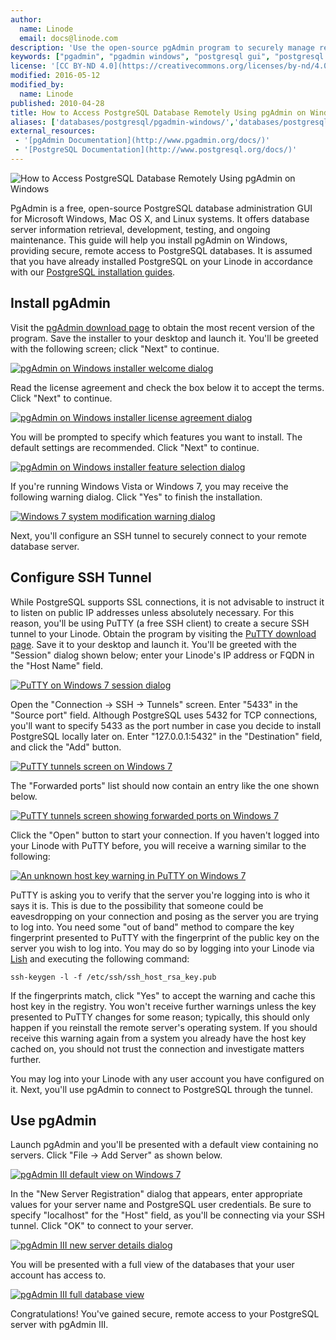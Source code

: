 ```yaml
---
author:
  name: Linode
  email: docs@linode.com
description: 'Use the open-source pgAdmin program to securely manage remote PostgreSQL databases from a Windows workstation.'
keywords: ["pgadmin", "pgadmin windows", "postgresql gui", "postgresql windows", "manage postgresql databases", "ssh tunnel"]
license: '[CC BY-ND 4.0](https://creativecommons.org/licenses/by-nd/4.0)'
modified: 2016-05-12
modified_by:
  name: Linode
published: 2010-04-28
title: How to Access PostgreSQL Database Remotely Using pgAdmin on Windows
aliases: ['databases/postgresql/pgadmin-windows/','databases/postgresql/securely-manage-remote-postgresql-servers-with-pgadmin-on-windows/']
external_resources:
 - '[pgAdmin Documentation](http://www.pgadmin.org/docs/)'
 - '[PostgreSQL Documentation](http://www.postgresql.org/docs/)'
---
```


![How to Access PostgreSQL Database Remotely Using pgAdmin on Windows](how-to-access-postgresql-database-remotely-using-pgpmyadmin-on-windows-smg.jpg)

PgAdmin is a free, open-source PostgreSQL database administration GUI for Microsoft Windows, Mac OS X, and Linux systems. It offers database server information retrieval, development, testing, and ongoing maintenance. This guide will help you install pgAdmin on Windows, providing secure, remote access to PostgreSQL databases. It is assumed that you have already installed PostgreSQL on your Linode in accordance with our [PostgreSQL installation guides](/docs/databases/postgresql/).

## Install pgAdmin

Visit the [pgAdmin download page](https://www.pgadmin.org/download/pgadmin-4-windows/) to obtain the most recent version of the program. Save the installer to your desktop and launch it. You'll be greeted with the following screen; click "Next" to continue.

[![pgAdmin on Windows installer welcome dialog](364-pgadmin-windows-install-1.png)](364-pgadmin-windows-install-1.png)

Read the license agreement and check the box below it to accept the terms. Click "Next" to continue.

[![pgAdmin on Windows installer license agreement dialog](365-pgadmin-windows-install-2.png)](365-pgadmin-windows-install-2.png)

You will be prompted to specify which features you want to install. The default settings are recommended. Click "Next" to continue.

[![pgAdmin on Windows installer feature selection dialog](366-pgadmin-windows-install-3.png)](366-pgadmin-windows-install-3.png)

If you're running Windows Vista or Windows 7, you may receive the following warning dialog. Click "Yes" to finish the installation.

[![Windows 7 system modification warning dialog](367-pgadmin-windows-install-4.png)](367-pgadmin-windows-install-4.png)

Next, you'll configure an SSH tunnel to securely connect to your remote database server.

## Configure SSH Tunnel

While PostgreSQL supports SSL connections, it is not advisable to instruct it to listen on public IP addresses unless absolutely necessary. For this reason, you'll be using PuTTY (a free SSH client) to create a secure SSH tunnel to your Linode. Obtain the program by visiting the [PuTTY download page](http://www.chiark.greenend.org.uk/~sgtatham/putty/download.html). Save it to your desktop and launch it. You'll be greeted with the "Session" dialog shown below; enter your Linode's IP address or FQDN in the "Host Name" field.

[![PuTTY on Windows 7 session dialog](368-putty-01-session.png)](368-putty-01-session.png)

Open the "Connection -> SSH -> Tunnels" screen. Enter "5433" in the "Source port" field. Although PostgreSQL uses 5432 for TCP connections, you'll want to specify 5433 as the port number in case you decide to install PostgreSQL locally later on. Enter "127.0.0.1:5432" in the "Destination" field, and click the "Add" button.

[![PuTTY tunnels screen on Windows 7](369-putty-03-postgresql-ssh-tunnel.png)](369-putty-03-postgresql-ssh-tunnel.png)

The "Forwarded ports" list should now contain an entry like the one shown below.

[![PuTTY tunnels screen showing forwarded ports on Windows 7](370-putty-04-postgresql-ssh-tunnel-open.png)](370-putty-04-postgresql-ssh-tunnel-open.png)

Click the "Open" button to start your connection. If you haven't logged into your Linode with PuTTY before, you will receive a warning similar to the following:

[![An unknown host key warning in PuTTY on Windows 7](371-putty-02-host-key-warning.png)](371-putty-02-host-key-warning.png)

PuTTY is asking you to verify that the server you're logging into is who it says it is. This is due to the possibility that someone could be eavesdropping on your connection and posing as the server you are trying to log into. You need some "out of band" method to compare the key fingerprint presented to PuTTY with the fingerprint of the public key on the server you wish to log into. You may do so by logging into your Linode via [Lish](/docs/platform/manager/using-the-linode-shell-lish/) and executing the following command:

    ssh-keygen -l -f /etc/ssh/ssh_host_rsa_key.pub

If the fingerprints match, click "Yes" to accept the warning and cache this host key in the registry. You won't receive further warnings unless the key presented to PuTTY changes for some reason; typically, this should only happen if you reinstall the remote server's operating system. If you should receive this warning again from a system you already have the host key cached on, you should not trust the connection and investigate matters further.

You may log into your Linode with any user account you have configured on it. Next, you'll use pgAdmin to connect to PostgreSQL through the tunnel.

## Use pgAdmin

Launch pgAdmin and you'll be presented with a default view containing no servers. Click "File -> Add Server" as shown below.

[![pgAdmin III default view on Windows 7](372-pgadmin-windows-use-1-add-server.png)](372-pgadmin-windows-use-1-add-server.png)

In the "New Server Registration" dialog that appears, enter appropriate values for your server name and PostgreSQL user credentials. Be sure to specify "localhost" for the "Host" field, as you'll be connecting via your SSH tunnel. Click "OK" to connect to your server.

[![pgAdmin III new server details dialog](373-pgadmin-windows-use-2-new-server-details.png)](373-pgadmin-windows-use-2-new-server-details.png)

You will be presented with a full view of the databases that your user account has access to.

[![pgAdmin III full database view](374-pgadmin-windows-use-3-database-view.png)](374-pgadmin-windows-use-3-database-view.png)

Congratulations! You've gained secure, remote access to your PostgreSQL server with pgAdmin III.
